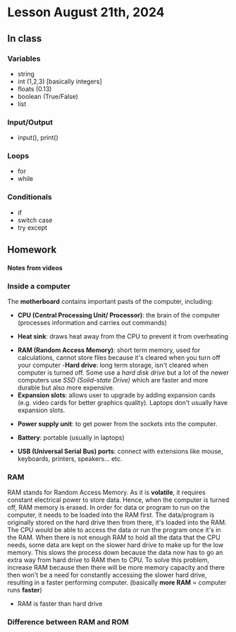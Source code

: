 # Lesson August 21th, 2024

## In class
### Variables
- string
- int (1,2,3) [basically integers]
- floats (0.13)
- boolean (True/False)
- list

### Input/Output
- input(), print()

### Loops
- for
- while

### Conditionals
- if
- switch case
- try except

## Homework
#### Notes from videos
### Inside a computer
The **motherboard** contains important pasts of the computer, including:
- **CPU (Central Processing Unit/ Processor)**: the brain of the computer (processes information and carries out commands)
* **Heat sink**: draws heat away from the CPU to prevent it from overheating
+ **RAM (Random Access Memory)**: short term memory, used for calculations, cannot store files because it's cleared when you turn off your computer
-**Hard drive**: long term storage, isn't cleared when computer is turned off. Some use a *hard disk drive* but a lot of the newer computers use *SSD (Solid-state Drive)* which are faster and more durable but also more expensive.
+ **Expansion slots**: allows user to upgrade by adding expansion cards (e.g. video cards for better graphics quality). Laptops don't usually have expansion slots.
- **Power supply unit**: to get power from the sockets into the computer.
* **Battery**: portable (usually in laptops)
+ **USB (Universal Serial Bus) ports**: connect with extensions like mouse, keyboards, printers, speakers... etc.


### RAM
RAM stands for Random Access Memory. As it is **volatile**, it requires constant electrical power to store data. Hence, when the computer is turned off, RAM memory is erased. In order for data or program to run on the computer, it needs to be loaded into the RAM first. The data/program is originally stored on the hard drive then from there, it's loaded into the RAM. The CPU would be able to access the data or run the program once it's in the RAM. When there is not enough RAM to hold all the data that the CPU needs, some data are kept on the slower hard drive to make up for the low memory. This slows the process down because the data now has to go an extra way from hard drive to RAM then to CPU. To solve this problem, increase RAM because then there will be more memory capacity and there then won't be a need for constantly accessing the slower hard drive, resulting in a faster performing computer. (basically **more RAM** = computer runs **faster**) 
- RAM is faster than hard drive

### Difference between RAM and ROM


